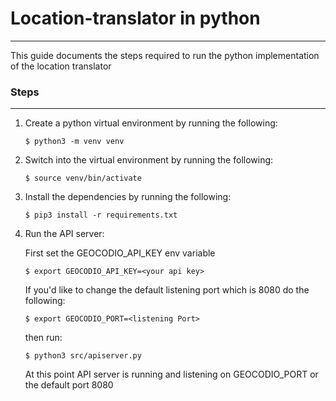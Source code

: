 # Location-translator in python
---
This guide documents the steps required to run the python implementation of the location translator 


### Steps
---
1. Create a python virtual environment by running the following:

    ```shell
    $ python3 -m venv venv
    ```

2. Switch into the virtual environment by running the following: 
    ```shell
    $ source venv/bin/activate
    ```

3. Install the dependencies by running the following: 
    ```shell
    $ pip3 install -r requirements.txt
    ```

4.  Run the API server:
    
    First set the GEOCODIO_API_KEY env variable
    ```shell
    $ export GEOCODIO_API_KEY=<your api key>
    ```
    If you'd like to change the default listening port which is 8080 do the following:
    ```shell
    $ export GEOCODIO_PORT=<listening Port>
    ```
    then run:
    ```shell
    $ python3 src/apiserver.py
    ```

    At this point API server is running and listening on GEOCODIO_PORT or the default port 8080

